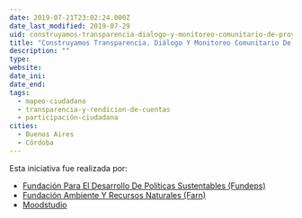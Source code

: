 ```yaml
---
date: 2019-07-21T23:02:24.000Z
date_last_modified: 2019-07-29
uid: construyamos-transparencia-dialogo-y-monitoreo-comunitario-de-proyectos-de-infraestructura
title: "Construyamos Transparencia. Diálogo Y Monitoreo Comunitario De Proyectos De Infraestructura"
description: ""
type: 
website: 
date_ini: 
date_end: 
tags:
  - mapeo-ciudadano
  - transparencia-y-rendicion-de-cuentas
  - participación-ciudadana
cities: 
  - Buenos Aires
  - Córdoba
---
```


Esta iniciativa fue realizada por:

- [Fundación Para El Desarrollo De Políticas Sustentables (Fundeps)](/i/fundacion-para-el-desarrollo-de-politicas-sustentables-fundeps.html)
- [Fundación Ambiente Y Recursos Naturales (Farn)](/i/fundacion-ambiente-y-recursos-naturales-farn.html)
- [Moodstudio](/i/moodstudio.html)
